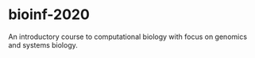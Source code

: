 # bioinf-2020
An introductory course to computational biology with focus on genomics and systems biology. 
